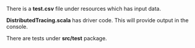 There is a **test.csv** file under resources which has input data.

**DistributedTracing.scala** has driver code. This will provide output in the console.

There are tests under **src/test** package. 



